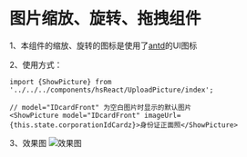 # 图片缩放、旋转、拖拽组件
1、本组件的缩放、旋转的图标是使用了[antd](https://ant.design/components/icon-cn/)的UI图标

2、使用方式：
```
import {ShowPicture} from '../../../components/hsReact/UploadPicture/index';

// model="IDcardFront" 为空白图片时显示的默认图片
<ShowPicture model="IDcardFront" imageUrl={this.state.corporationIdCardz}>身份证正面照</ShowPicture>
```

3、效果图
![效果图](https://github.com/panyefan/ShowPicture/2017-11-22_110025.png)